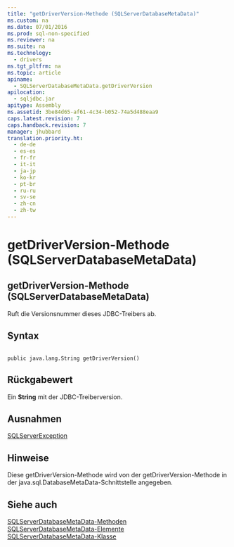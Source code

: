 ```yaml
---
title: "getDriverVersion-Methode (SQLServerDatabaseMetaData)"
ms.custom: na
ms.date: 07/01/2016
ms.prod: sql-non-specified
ms.reviewer: na
ms.suite: na
ms.technology: 
  - drivers
ms.tgt_pltfrm: na
ms.topic: article
apiname: 
  - SQLServerDatabaseMetaData.getDriverVersion
apilocation: 
  - sqljdbc.jar
apitype: Assembly
ms.assetid: 3be84d65-af61-4c34-b052-74a5d488eaa9
caps.latest.revision: 7
caps.handback.revision: 7
manager: jhubbard
translation.priority.ht: 
  - de-de
  - es-es
  - fr-fr
  - it-it
  - ja-jp
  - ko-kr
  - pt-br
  - ru-ru
  - sv-se
  - zh-cn
  - zh-tw
---
```

# getDriverVersion-Methode (SQLServerDatabaseMetaData)
    
## getDriverVersion\-Methode \(SQLServerDatabaseMetaData\)  
 Ruft die Versionsnummer dieses JDBC\-Treibers ab.  
  
## Syntax  
  
```  
  
public java.lang.String getDriverVersion()  
```  
  
## Rückgabewert  
 Ein **String** mit der JDBC\-Treiberversion.  
  
## Ausnahmen  
 [SQLServerException](../content/SQLServerException-Class.md)  
  
## Hinweise  
 Diese getDriverVersion\-Methode wird von der getDriverVersion\-Methode in der java.sql.DatabaseMetaData\-Schnittstelle angegeben.  
  
## Siehe auch  
 [SQLServerDatabaseMetaData-Methoden](../content/SQLServerDatabaseMetaData-Methods.md)   
 [SQLServerDatabaseMetaData-Elemente](../content/SQLServerDatabaseMetaData-Members.md)   
 [SQLServerDatabaseMetaData-Klasse](../content/SQLServerDatabaseMetaData-Class.md)  
  
  